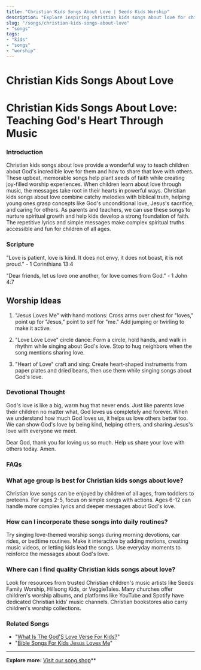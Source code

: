 ```yaml
---
title: "Christian Kids Songs About Love | Seeds Kids Worship"
description: "Explore inspiring christian kids songs about love for children's worship and faith development. Biblical music resources for families and ministry."
slug: "/songs/christian-kids-songs-about-love"
- "songs"
tags:
- "kids"
- "songs"
- "worship"
---
```


# Christian Kids Songs About Love

# Christian Kids Songs About Love: Teaching God's Heart Through Music

### Introduction
Christian kids songs about love provide a wonderful way to teach children about God's incredible love for them and how to share that love with others. These upbeat, memorable songs help plant seeds of faith while creating joy-filled worship experiences. When children learn about love through music, the messages take root in their hearts in powerful ways. Christian kids songs about love combine catchy melodies with biblical truth, helping young ones grasp concepts like God's unconditional love, Jesus's sacrifice, and caring for others. As parents and teachers, we can use these songs to nurture spiritual growth and help kids develop a strong foundation of faith. The repetitive lyrics and simple messages make complex spiritual truths accessible and fun for children of all ages.

### Scripture
"Love is patient, love is kind. It does not envy, it does not boast, it is not proud." - 1 Corinthians 13:4

"Dear friends, let us love one another, for love comes from God." - 1 John 4:7

## Worship Ideas
1. "Jesus Loves Me" with hand motions: Cross arms over chest for "loves," point up for "Jesus," point to self for "me." Add jumping or twirling to make it active.

2. "Love Love Love" circle dance: Form a circle, hold hands, and walk in rhythm while singing about God's love. Stop to hug neighbors when the song mentions sharing love.

3. "Heart of Love" craft and sing: Create heart-shaped instruments from paper plates and dried beans, then use them while singing songs about God's love.

### Devotional Thought
God's love is like a big, warm hug that never ends. Just like parents love their children no matter what, God loves us completely and forever. When we understand how much God loves us, it helps us love others better too. We can show God's love by being kind, helping others, and sharing Jesus's love with everyone we meet.

Dear God, thank you for loving us so much. Help us share your love with others today. Amen.

### FAQs

### What age group is best for Christian kids songs about love?
Christian love songs can be enjoyed by children of all ages, from toddlers to preteens. For ages 2-5, focus on simple songs with actions. Ages 6-12 can handle more complex lyrics and deeper messages about God's love.

### How can I incorporate these songs into daily routines?
Try singing love-themed worship songs during morning devotions, car rides, or bedtime routines. Make it interactive by adding motions, creating music videos, or letting kids lead the songs. Use everyday moments to reinforce the messages about God's love.

### Where can I find quality Christian kids songs about love?
Look for resources from trusted Christian children's music artists like Seeds Family Worship, Hillsong Kids, or VeggieTales. Many churches offer children's worship albums, and platforms like YouTube and Spotify have dedicated Christian kids' music channels. Christian bookstores also carry children's worship collections.

### Related Songs

- "[What Is The God'S Love Verse For Kids?](/songs/what-is-the-god-s-love-verse-for-kids/)"
- "[Bible Songs For Kids Jesus Loves Me](/songs/bible-songs-for-kids-jesus-loves-me/)"

---

**Explore more:** [Visit our song shop](https://seedskidsworship.com/shop)**

<!-- Schema Markup -->
<script type="application/ld+json">
{
  "@context": "https://schema.org",
  "@type": "MusicRecording",
  "name": "Christian Kids Songs About Love",
  "byArtist": {
    "@type": "MusicGroup",
    "name": "Seeds Kids Worship"
  },
  "isFamilyFriendly": true,
  "url": "https://seedskidsworship.com/songs/christian-kids-songs-about-love/"
}
</script>